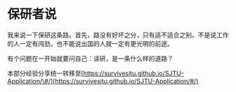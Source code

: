# 保研者说

我来说一下保研这条路。首先，路没有好坏之分，只有适不适合之别。不是说工作的人一定有闯劲，也不能说出国的人就一定有更光明的前途。

有个问题在一开始就要问自己：读研，是一条什么样的道路？

本部分经验分享统一转移至[https://survivesjtu.github.io/SJTU-Application/\#/](https://survivesjtu.github.io/SJTU-Application/#/)​

